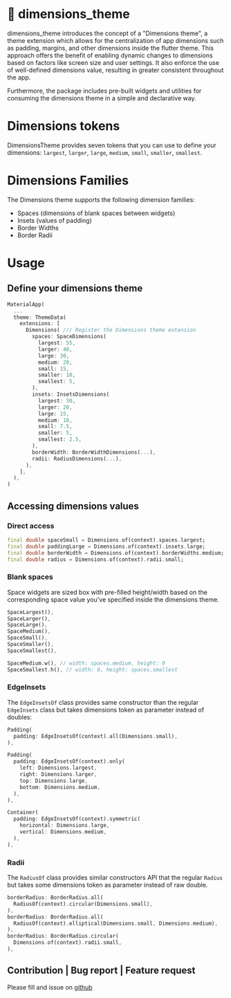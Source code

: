 # 📏 dimensions_theme
dimensions_theme introduces the concept of a "Dimensions theme", a theme extension which allows for the centralization of app dimensions such as padding, margins, and other dimensions inside the flutter theme. This approach offers the benefit of enabling dynamic changes to dimensions based on factors like screen size and user settings.
It also enforce the use of well-defined dimensions value, resulting in greater consistent throughout the app. 

Furthermore, the package includes pre-built widgets and utilities for consuming the dimensions theme in a simple and declarative way.

# Dimensions tokens
DimensionsTheme provides seven tokens that you can use to define your dimensions: `largest`, `larger`, `large`, `medium`, `small`, `smaller`, `smallest`.

# Dimensions Families
The Dimensions theme supports the following dimension families:
- Spaces (dimensions of blank spaces between widgets)
- Insets (values of padding)
- Border Widths
- Border Radii

# Usage
## Define your dimensions theme
```dart
MaterialApp(
  ...    
  theme: ThemeData(
    extensions: [
      Dimensions( /// Register the Dimensions theme extension 
        spaces: SpaceDimensions(
          largest: 55,
          larger: 40,
          large: 30,
          medium: 20,
          small: 15,
          smaller: 10,
          smallest: 5,
        ),
        insets: InsetsDimensions(
          largest: 30,
          larger: 20,
          large: 15,
          medium: 10,
          small: 7.5,
          smaller: 5,
          smallest: 2.5,
        ),
        borderWidth: BorderWidthDimensions(...),
        radii: RadiusDimensions(...),
      ),
    ],
  ),
)
```
## Accessing dimensions values
### Direct access
```dart
final double spaceSmall = Dimensions.of(context).spaces.largest;
final double paddingLarge = Dimensions.of(context).insets.large;
final double borderWidth = Dimensions.of(context).borderWidths.medium;
final double radius = Dimensions.of(context).radii.small;
```

### Blank spaces
Space widgets are sized box with pre-filled height/width based on the corresponding space value you've specified inside the dimensions theme.
```dart
SpaceLargest(),
SpaceLarger(),
SpaceLarge(),
SpaceMedium(),
SpaceSmall(),
SpaceSmaller(),
SpaceSmallest(),

SpaceMedium.w(), // width: spaces.medium, height: 0
SpaceSmallest.h(), // width: 0, height: spaces.smallest
```

### EdgeInsets
The `EdgeInsetsOf` class provides same constructor than the regular `EdgeInsets` class but takes dimensions token as parameter instead of doubles:
```dart
Padding(
  padding: EdgeInsetsOf(context).all(Dimensions.small),
),

Padding(
  padding: EdgeInsetsOf(context).only(
    left: Dimensions.largest,
    right: Dimensions.larger,
    top: Dimensions.large,
    bottom: Dimensions.medium,
  ),
),

Container(
  padding: EdgeInsetsOf(context).symmetric(
    horizontal: Dimensions.large,
    vertical: Dimensions.medium,
  ),
),
```

### Radii
The `RadiusOf` class provides similar constructors API that the regular `Radius` but takes some dimensions token as parameter instead of raw double.
```dart
borderRadius: BorderRadius.all(
  RadiusOf(context).circular(Dimensions.small),
),
borderRadius: BorderRadius.all(
  RadiusOf(context).elliptical(Dimensions.small, Dimensions.medium),
),
borderRadius: BorderRadius.circular(
  Dimensions.of(context).radii.small,
),
```


## Contribution | Bug report | Feature request
Please fill and issue on [github](https://github.com/Pierre2tm/dimensions_theme/issues)